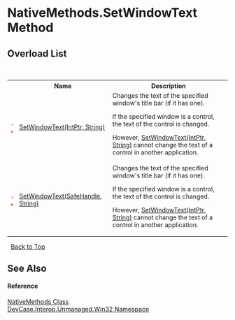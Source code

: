 # NativeMethods.SetWindowText Method 
 


## Overload List
&nbsp;<table><tr><th></th><th>Name</th><th>Description</th></tr><tr><td>![Public method](media/pubmethod.gif "Public method")![Static member](media/static.gif "Static member")</td><td><a href="M_DevCase_Interop_Unmanaged_Win32_NativeMethods_SetWindowText">SetWindowText(IntPtr, String)</a></td><td>
Changes the text of the specified window's title bar (if it has one). 

 If the specified window is a control, the text of the control is changed. 

 However, <a href="M_DevCase_Interop_Unmanaged_Win32_NativeMethods_SetWindowText">SetWindowText(IntPtr, String)</a> cannot change the text of a control in another application.</td></tr><tr><td>![Public method](media/pubmethod.gif "Public method")![Static member](media/static.gif "Static member")</td><td><a href="M_DevCase_Interop_Unmanaged_Win32_NativeMethods_SetWindowText_1">SetWindowText(SafeHandle, String)</a></td><td>
Changes the text of the specified window's title bar (if it has one). 

 If the specified window is a control, the text of the control is changed. 

 However, <a href="M_DevCase_Interop_Unmanaged_Win32_NativeMethods_SetWindowText">SetWindowText(IntPtr, String)</a> cannot change the text of a control in another application.</td></tr></table>&nbsp;
<a href="#nativemethods.setwindowtext-method">Back to Top</a>

## See Also


#### Reference
<a href="T_DevCase_Interop_Unmanaged_Win32_NativeMethods">NativeMethods Class</a><br /><a href="N_DevCase_Interop_Unmanaged_Win32">DevCase.Interop.Unmanaged.Win32 Namespace</a><br />